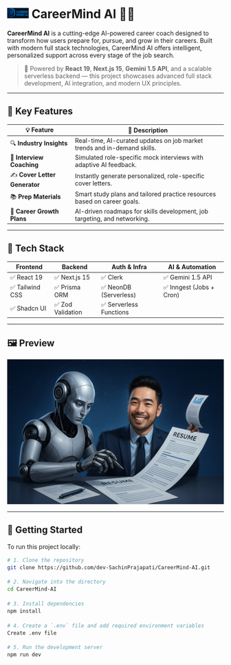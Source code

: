 # <img src="./public/logo.png" alt="CareerMind AI Logo" width="50" /> CareerMind AI 🎯💼

**CareerMind AI** is a cutting-edge AI-powered career coach designed to transform how users prepare for, pursue, and grow in their careers. Built with modern full stack technologies, CareerMind AI offers intelligent, personalized support across every stage of the job search.

> 🚀 Powered by **React 19**, **Next.js 15**, **Gemini 1.5 API**, and a scalable serverless backend — this project showcases advanced full stack development, AI integration, and modern UX principles.

---

## 🌟 Key Features

| 💡 Feature                  | 🚀 Description                                                                 |
|----------------------------|---------------------------------------------------------------------------------|
| 🔍 **Industry Insights**     | Real-time, AI-curated updates on job market trends and in-demand skills.       |
| 🎯 **Interview Coaching**    | Simulated role-specific mock interviews with adaptive AI feedback.             |
| ✍️ **Cover Letter Generator**| Instantly generate personalized, role-specific cover letters.                  |
| 📚 **Prep Materials**        | Smart study plans and tailored practice resources based on career goals.      |
| 🤖 **Career Growth Plans**   | AI-driven roadmaps for skills development, job targeting, and networking.     |

---

## 🧱 Tech Stack

| Frontend             | Backend              | Auth & Infra         | AI & Automation       |
|----------------------|-----------------------|------------------------|-------------------------|
| ✅ React 19           | ✅ Next.js 15          | ✅ Clerk                | ✅ Gemini 1.5 API         |
| ✅ Tailwind CSS       | ✅ Prisma ORM          | ✅ NeonDB (Serverless)  | ✅ Inngest (Jobs + Cron) |
| ✅ Shadcn UI          | ✅ Zod Validation      | ✅ Serverless Functions |                         |

---

## 🖼️ Preview

![CareerMind AI Logo](./public/banner4.png)

---

## 🚀 Getting Started

To run this project locally:

```bash
# 1. Clone the repository
git clone https://github.com/dev-SachinPrajapati/CareerMind-AI.git

# 2. Navigate into the directory
cd CareerMind-AI

# 3. Install dependencies
npm install

# 4. Create a `.env` file and add required environment variables
Create .env file 

# 5. Run the development server
npm run dev
